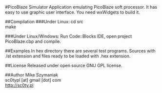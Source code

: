 #PicoBlaze Simulator
Application emulating PicoBlaze soft processor.
It has easy to use graphic user interface.
You need wxWidgets to build it.

##Compilation
###Under Linux:
  cd src  
  make
  
###Under Linux/Windows:
  Run Code::Blocks IDE, open project PicoBlaze.cbp and compile.

##Examples
In hex directory there are several test programs. 
Sources with .lst extension and files ready to be loaded with .hex extension.

##License
Released under open source GNU GPL license.

##Author
Mike Szymaniak  
sc0typl [at] gmail [dot] com  
http://sc0ty.pl  
